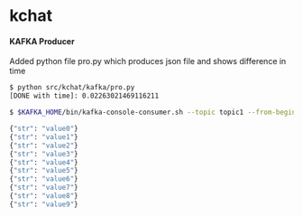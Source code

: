 # kchat


#### KAFKA Producer

Added python file pro.py which produces json file and shows difference in time
```bash
$ python src/kchat/kafka/pro.py
[DONE with time]: 0.02263021469116211
```

```bash
$ $KAFKA_HOME/bin/kafka-console-consumer.sh --topic topic1 --from-beginning --bootstrap-server localhost:9092

{"str": "value0"}
{"str": "value1"}
{"str": "value2"}
{"str": "value3"}
{"str": "value4"}
{"str": "value5"}
{"str": "value6"}
{"str": "value7"}
{"str": "value8"}
{"str": "value9"}
```
